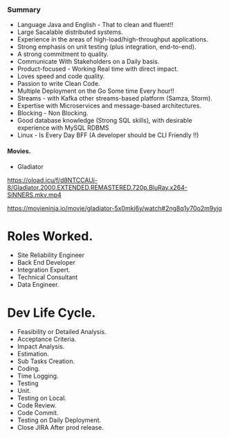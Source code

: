 ### Summary

* Language Java and English - That to clean and fluent!!
* Large Sacalable distributed systems.
* Experience in the areas of high-load/high-throughput applications.
* Strong emphasis on unit testing (plus integration, end-to-end). 
* A strong commitment to quality.
* Communicate With Stakeholders on a Daily basis.
* Product-focused  - Working Real time with direct impact.
* Loves speed and code quality. 
* Passion to write Clean Code.
* Multiple Deployment on the Go Some time Every hour!!
* Streams -  with Kafka other streams-based platform (Samza, Storm).
* Expertise with Microservices and message-based architectures.
* Blocking - Non Blocking.
* Good database knowledge (Strong SQL skills), with desirable experience with MySQL RDBMS
* Linux - Is Every Day BFF (A developer should be CLI Friendly !!)

#### Movies.

* Gladiator 

https://oload.icu/f/d8NTCCAUj-8/Gladiator.2000.EXTENDED.REMASTERED.720p.BluRay.x264-SiNNERS.mkv.mp4

https://movieninja.io/movie/gladiator-5x0mkj6y/watch#2ng8q1y70o2m9yjq


# Roles Worked.

* Site Reliability Engineer
* Back End Developer
* Integration Expert.
* Technical Consultant
* Data Engineer.

# Dev Life Cycle.

* Feasibility or Detailed Analysis.
* Acceptance Criteria.
* Impact Analysis.
* Estimation.
* Sub Tasks Creation.
* Coding.
* Time Logging.
* Testing
* Unit.
* Testing on Local.
* Code Review.
* Code Commit.
* Testing on Daily Deployment.
* Close JIRA After prod release.

